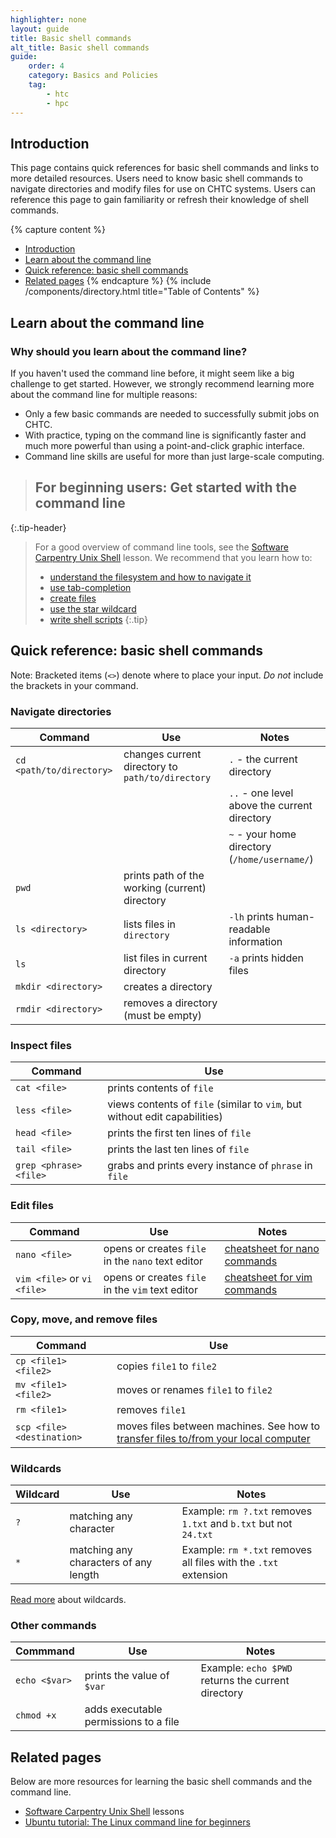 ```yaml
---
highlighter: none
layout: guide
title: Basic shell commands
alt_title: Basic shell commands
guide:
    order: 4
    category: Basics and Policies
    tag:
        - htc
        - hpc
---
```


## Introduction

This page contains quick references for basic shell commands and links to more detailed resources. Users need to know basic shell commands to navigate directories and modify files for use on CHTC systems. Users can reference this page to gain familiarity or refresh their knowledge of shell commands.

{% capture content %}
- [Introduction](#introduction)
- [Learn about the command line](#learn-about-the-command-line)
- [Quick reference: basic shell commands](#quick-reference-basic-shell-commands)
- [Related pages](#related-pages)
{% endcapture %}
{% include /components/directory.html title="Table of Contents" %}

## Learn about the command line
### Why should you learn about the command line?

If you haven't used the command line before, it might seem like a big challenge to get started. However, we strongly recommend learning more about the command line for multiple reasons:

* Only a few basic commands are needed to successfully submit jobs on CHTC.
* With practice, typing on the command line is significantly faster and much more powerful than using a point-and-click graphic interface.
* Command line skills are useful for more than just large-scale computing.

> ## For beginning users: Get started with the command line
{:.tip-header}

> For a good overview of command line tools, see the [Software Carpentry Unix Shell](http://swcarpentry.github.io/shell-novice/) lesson. We recommend that you learn how to:
> 
> -   [understand the filesystem and how to navigate it](https://swcarpentry.github.io/shell-novice/02-filedir.html)
> -   [use tab-completion](https://swcarpentry.github.io/shell-novice/02-filedir.html#nelles-pipeline-organizing-files)
> -   [create files](https://swcarpentry.github.io/shell-novice/03-create.html)
> -   [use the star wildcard](https://swcarpentry.github.io/shell-novice/04-pipefilter.html)
> -   [write shell scripts](https://swcarpentry.github.io/shell-novice/06-script.html)
{:.tip}


## Quick reference: basic shell commands
Note: Bracketed items (`<>`) denote where to place your input. *Do not* include the brackets in your command.

### Navigate directories

| Command | Use | Notes |
| --- | --- | --- |
| `cd <path/to/directory>` | changes current directory to `path/to/directory` | `.` - the current directory |
| | | `..` - one level above the current directory |
| | | `~` - your home directory (`/home/username/`) |
| `pwd` | prints path of the working (current) directory |
| `ls <directory>` | lists files in `directory` | `-lh` prints human-readable information |
| `ls` | list files in current directory | `-a` prints hidden files |
| `mkdir <directory>` | creates a directory |
| `rmdir <directory>` | removes a directory (must be empty) |

### Inspect files

| Command | Use |
| --- | --- |
| `cat <file>` | prints contents of `file` |
| `less <file>` | views contents of `file` (similar to `vim`, but without edit capabilities) |
| `head <file>` | prints the first ten lines of `file` |
| `tail <file>` | prints the last ten lines of `file` |
| `grep <phrase> <file>` | grabs and prints every instance of `phrase` in `file` |

### Edit files

| Command | Use | Notes |
| --- | --- | --- |
| `nano <file>` | opens or creates `file` in the `nano` text editor | [cheatsheet for nano commands](https://www.nano-editor.org/dist/latest/cheatsheet.html) |
| `vim <file>` or `vi <file>` | opens or creates `file` in the `vim` text editor | [cheatsheet for vim commands](https://vimsheet.com/) |

### Copy, move, and remove files

| Command | Use |
| --- | --- |
| `cp <file1> <file2>` | copies `file1` to `file2` |
| `mv <file1> <file2>` | moves or renames `file1` to `file2` |
| `rm <file1>` | removes `file1` |
| `scp <file> <destination>` | moves files between machines. See how to [transfer files to/from your local computer](transfer-files-computer) |

### Wildcards

| Wildcard | Use | Notes |
| --- | --- | --- |
| `?` | matching any character | Example: `rm ?.txt` removes `1.txt` and `b.txt` but not `24.txt` | 
| `*` | matching any characters of any length | Example: `rm *.txt` removes all files with the `.txt` extension |

[Read more](https://tldp.org/LDP/GNU-Linux-Tools-Summary/html/x11655.htm) about wildcards.

### Other commands

| Commmand | Use | Notes |
| --- | --- | --- |
| `echo <$var>` | prints the value of `$var` | Example: `echo $PWD` returns the current directory |
| `chmod +x` | adds executable permissions to a file |

## Related pages

Below are more resources for learning the basic shell commands and the command line.

* [Software Carpentry Unix Shell](http://swcarpentry.github.io/shell-novice/) lessons
* [Ubuntu tutorial: The Linux command line for beginners](https://ubuntu.com/tutorials/command-line-for-beginners#1-overview)